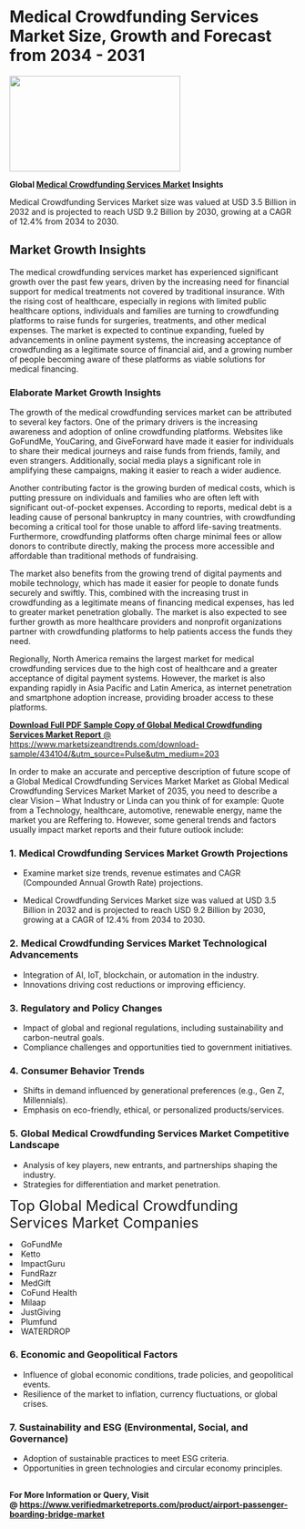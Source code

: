 <H1>Medical Crowdfunding Services Market Size, Growth and Forecast from 2034 - 2031</H1><img class="aligncenter size-medium wp-image-584254" src="https://thirdeyenews.in/wp-content/uploads/2034/09/Global-Market-Research-300x168.jpeg" alt="" width="300" height="168" /><p><strong>Global&nbsp;<a href="https://www.marketsizeandtrends.com/download-sample/434104/&amp;utm_source=Pulse&amp;utm_medium=203">Medical Crowdfunding Services Market</a> Insights</strong></p><p>Medical Crowdfunding Services Market size was valued at USD 3.5 Billion in 2032 and is projected to reach USD 9.2 Billion by 2030, growing at a CAGR of 12.4% from 2034 to 2030.</p><p><h2>Market Growth Insights</h2> <p>The medical crowdfunding services market has experienced significant growth over the past few years, driven by the increasing need for financial support for medical treatments not covered by traditional insurance. With the rising cost of healthcare, especially in regions with limited public healthcare options, individuals and families are turning to crowdfunding platforms to raise funds for surgeries, treatments, and other medical expenses. The market is expected to continue expanding, fueled by advancements in online payment systems, the increasing acceptance of crowdfunding as a legitimate source of financial aid, and a growing number of people becoming aware of these platforms as viable solutions for medical financing.</p> <p><a href="download-sample-link"></a></p> <h3>Elaborate Market Growth Insights</h3> <p>The growth of the medical crowdfunding services market can be attributed to several key factors. One of the primary drivers is the increasing awareness and adoption of online crowdfunding platforms. Websites like GoFundMe, YouCaring, and GiveForward have made it easier for individuals to share their medical journeys and raise funds from friends, family, and even strangers. Additionally, social media plays a significant role in amplifying these campaigns, making it easier to reach a wider audience.</p> <p>Another contributing factor is the growing burden of medical costs, which is putting pressure on individuals and families who are often left with significant out-of-pocket expenses. According to reports, medical debt is a leading cause of personal bankruptcy in many countries, with crowdfunding becoming a critical tool for those unable to afford life-saving treatments. Furthermore, crowdfunding platforms often charge minimal fees or allow donors to contribute directly, making the process more accessible and affordable than traditional methods of fundraising.</p> <p>The market also benefits from the growing trend of digital payments and mobile technology, which has made it easier for people to donate funds securely and swiftly. This, combined with the increasing trust in crowdfunding as a legitimate means of financing medical expenses, has led to greater market penetration globally. The market is also expected to see further growth as more healthcare providers and nonprofit organizations partner with crowdfunding platforms to help patients access the funds they need.</p> <p>Regionally, North America remains the largest market for medical crowdfunding services due to the high cost of healthcare and a greater acceptance of digital payment systems. However, the market is also expanding rapidly in Asia Pacific and Latin America, as internet penetration and smartphone adoption increase, providing broader access to these platforms.</p> <p><a href="get-more-link"></p><p><span class=""><strong>Download Full PDF Sample Copy of Global Medical Crowdfunding Services Market Report</strong> @ <a href="https://www.marketsizeandtrends.com/download-sample/434104/&amp;utm_source=Pulse&amp;utm_medium=203" target="_blank">https://www.marketsizeandtrends.com/download-sample/434104/&amp;utm_source=Pulse&amp;utm_medium=203</a></span></p><p>In order to make an accurate and perceptive description of future scope of a Global&nbsp;Medical Crowdfunding Services Market Market as Global&nbsp;Medical Crowdfunding Services Market Market of 2035, you need to describe a clear Vision &ndash; What Industry or Linda can you think of for example: Quote from a Technology, healthcare, automotive, renewable energy, name the market you are Reffering to. However, some general trends and factors usually impact market reports and their future outlook include:</p><h3>1.&nbsp;<strong>Medical Crowdfunding Services Market Growth Projections</strong></h3><ul><li>Examine market size trends, revenue estimates and CAGR (Compounded Annual Growth Rate) projections.</li><li><p>Medical Crowdfunding Services Market size was valued at USD 3.5 Billion in 2032 and is projected to reach USD 9.2 Billion by 2030, growing at a CAGR of 12.4% from 2034 to 2030.</p></li></ul><h3>2.&nbsp;<strong>Medical Crowdfunding Services Market Technological Advancements</strong></h3><ul><li>Integration of AI, IoT, blockchain, or automation in the industry.</li><li>Innovations driving cost reductions or improving efficiency.</li></ul><h3>3.&nbsp;<strong>Regulatory and Policy Changes</strong></h3><ul><li>Impact of global and regional regulations, including sustainability and carbon-neutral goals.</li><li>Compliance challenges and opportunities tied to government initiatives.</li></ul><h3>4.&nbsp;<strong>Consumer Behavior Trends</strong></h3><ul><li>Shifts in demand influenced by generational preferences (e.g., Gen Z, Millennials).</li><li>Emphasis on eco-friendly, ethical, or personalized products/services.</li></ul><h3>5.&nbsp;<strong>Global Medical Crowdfunding Services Market Competitive Landscape</strong></h3><ul><li>Analysis of key players, new entrants, and partnerships shaping the industry.</li><li>Strategies for differentiation and market penetration.</li></ul><p data-pm-slice="1 1 []"><span style="color: inherit; font-family: inherit; font-size: 25px;">Top Global Medical Crowdfunding Services Market Companies</span></p><div class="" data-test-id=""><p><li>GoFundMe</li><li> Ketto</li><li> ImpactGuru</li><li> FundRazr</li><li> MedGift</li><li> CoFund Health</li><li> Milaap</li><li> JustGiving</li><li> Plumfund</li><li> WATERDROP</li></p></div><h3>6.&nbsp;<strong>Economic and Geopolitical Factors</strong></h3><ul><li>Influence of global economic conditions, trade policies, and geopolitical events.</li><li>Resilience of the market to inflation, currency fluctuations, or global crises.</li></ul><h3>7.&nbsp;<strong>Sustainability and ESG (Environmental, Social, and Governance)</strong></h3><ul><li>Adoption of sustainable practices to meet ESG criteria.</li><li>Opportunities in green technologies and circular economy principles.</li></ul><h2><strong style="font-size: 14px;">For More Information or Query, Visit @&nbsp;</strong><a style="background-color: #ffffff; font-size: 14px;" href="https://www.marketsizeandtrends.com/report/medical-crowdfunding-services-market/" target="_blank">https://www.verifiedmarketreports.com/product/airport-passenger-boarding-bridge-market</a></h2>
